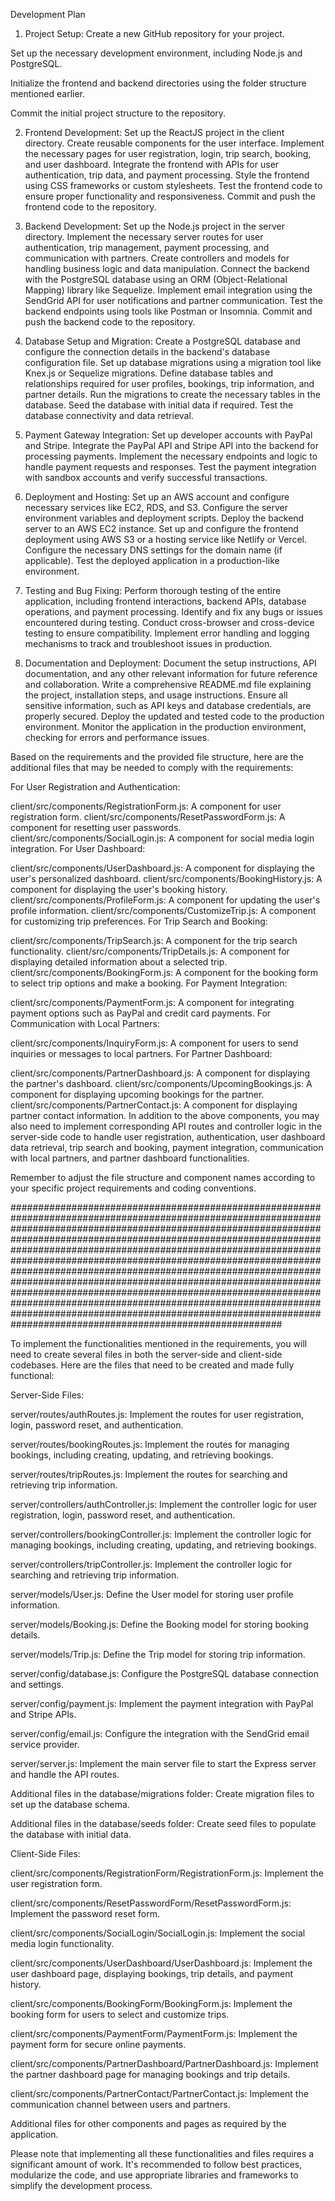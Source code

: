 Development Plan

1. Project Setup:
Create a new GitHub repository for your project.

Set up the necessary development environment, including Node.js and PostgreSQL.

Initialize the frontend and backend directories using the folder structure mentioned earlier.

Commit the initial project structure to the repository.

2. Frontend Development:
Set up the ReactJS project in the client directory.
Create reusable components for the user interface.
Implement the necessary pages for user registration, login, trip search, booking, and user dashboard.
Integrate the frontend with APIs for user authentication, trip data, and payment processing.
Style the frontend using CSS frameworks or custom stylesheets.
Test the frontend code to ensure proper functionality and responsiveness.
Commit and push the frontend code to the repository.

3. Backend Development:
Set up the Node.js project in the server directory.
Implement the necessary server routes for user authentication, trip management, payment processing, and communication with partners.
Create controllers and models for handling business logic and data manipulation.
Connect the backend with the PostgreSQL database using an ORM (Object-Relational Mapping) library like Sequelize.
Implement email integration using the SendGrid API for user notifications and partner communication.
Test the backend endpoints using tools like Postman or Insomnia.
Commit and push the backend code to the repository.

4. Database Setup and Migration:
Create a PostgreSQL database and configure the connection details in the backend's database configuration file.
Set up database migrations using a migration tool like Knex.js or Sequelize migrations.
Define database tables and relationships required for user profiles, bookings, trip information, and partner details.
Run the migrations to create the necessary tables in the database.
Seed the database with initial data if required.
Test the database connectivity and data retrieval.

5. Payment Gateway Integration:
Set up developer accounts with PayPal and Stripe.
Integrate the PayPal API and Stripe API into the backend for processing payments.
Implement the necessary endpoints and logic to handle payment requests and responses.
Test the payment integration with sandbox accounts and verify successful transactions.

6. Deployment and Hosting:
Set up an AWS account and configure necessary services like EC2, RDS, and S3.
Configure the server environment variables and deployment scripts.
Deploy the backend server to an AWS EC2 instance.
Set up and configure the frontend deployment using AWS S3 or a hosting service like Netlify or Vercel.
Configure the necessary DNS settings for the domain name (if applicable).
Test the deployed application in a production-like environment.

7. Testing and Bug Fixing:
Perform thorough testing of the entire application, including frontend interactions, backend APIs, database operations, and payment processing.
Identify and fix any bugs or issues encountered during testing.
Conduct cross-browser and cross-device testing to ensure compatibility.
Implement error handling and logging mechanisms to track and troubleshoot issues in production.

8. Documentation and Deployment:
Document the setup instructions, API documentation, and any other relevant information for future reference and collaboration.
Write a comprehensive README.md file explaining the project, installation steps, and usage instructions.
Ensure all sensitive information, such as API keys and database credentials, are properly secured.
Deploy the updated and tested code to the production environment.
Monitor the application in the production environment, checking for errors and performance issues.



Based on the requirements and the provided file structure, here are the additional files that may be needed to comply with the requirements:

For User Registration and Authentication:

client/src/components/RegistrationForm.js: A component for user registration form.
client/src/components/ResetPasswordForm.js: A component for resetting user passwords.
client/src/components/SocialLogin.js: A component for social media login integration.
For User Dashboard:

client/src/components/UserDashboard.js: A component for displaying the user's personalized dashboard.
client/src/components/BookingHistory.js: A component for displaying the user's booking history.
client/src/components/ProfileForm.js: A component for updating the user's profile information.
client/src/components/CustomizeTrip.js: A component for customizing trip preferences.
For Trip Search and Booking:

client/src/components/TripSearch.js: A component for the trip search functionality.
client/src/components/TripDetails.js: A component for displaying detailed information about a selected trip.
client/src/components/BookingForm.js: A component for the booking form to select trip options and make a booking.
For Payment Integration:

client/src/components/PaymentForm.js: A component for integrating payment options such as PayPal and credit card payments.
For Communication with Local Partners:

client/src/components/InquiryForm.js: A component for users to send inquiries or messages to local partners.
For Partner Dashboard:

client/src/components/PartnerDashboard.js: A component for displaying the partner's dashboard.
client/src/components/UpcomingBookings.js: A component for displaying upcoming bookings for the partner.
client/src/components/PartnerContact.js: A component for displaying partner contact information.
In addition to the above components, you may also need to implement corresponding API routes and controller logic in the server-side code to handle user registration, authentication, user dashboard data retrieval, trip search and booking, payment integration, communication with local partners, and partner dashboard functionalities.

Remember to adjust the file structure and component names according to your specific project requirements and coding conventions.


#########################################################################################################################################################################################################################################################################################################################################################################################################################################################################################################################################################################################################################################################################################


To implement the functionalities mentioned in the requirements, you will need to create several files in both the server-side and client-side codebases. Here are the files that need to be created and made fully functional:

Server-Side Files:

server/routes/authRoutes.js: Implement the routes for user registration, login, password reset, and authentication.

server/routes/bookingRoutes.js: Implement the routes for managing bookings, including creating, updating, and retrieving bookings.

server/routes/tripRoutes.js: Implement the routes for searching and retrieving trip information.

server/controllers/authController.js: Implement the controller logic for user registration, login, password reset, and authentication.

server/controllers/bookingController.js: Implement the controller logic for managing bookings, including creating, updating, and retrieving bookings.

server/controllers/tripController.js: Implement the controller logic for searching and retrieving trip information.

server/models/User.js: Define the User model for storing user profile information.

server/models/Booking.js: Define the Booking model for storing booking details.

server/models/Trip.js: Define the Trip model for storing trip information.

server/config/database.js: Configure the PostgreSQL database connection and settings.

server/config/payment.js: Implement the payment integration with PayPal and Stripe APIs.

server/config/email.js: Configure the integration with the SendGrid email service provider.

server/server.js: Implement the main server file to start the Express server and handle the API routes.

Additional files in the database/migrations folder: Create migration files to set up the database schema.

Additional files in the database/seeds folder: Create seed files to populate the database with initial data.

Client-Side Files:

client/src/components/RegistrationForm/RegistrationForm.js: Implement the user registration form.

client/src/components/ResetPasswordForm/ResetPasswordForm.js: Implement the password reset form.

client/src/components/SocialLogin/SocialLogin.js: Implement the social media login functionality.

client/src/components/UserDashboard/UserDashboard.js: Implement the user dashboard page, displaying bookings, trip details, and payment history.

client/src/components/BookingForm/BookingForm.js: Implement the booking form for users to select and customize trips.

client/src/components/PaymentForm/PaymentForm.js: Implement the payment form for secure online payments.

client/src/components/PartnerDashboard/PartnerDashboard.js: Implement the partner dashboard page for managing bookings and trip details.

client/src/components/PartnerContact/PartnerContact.js: Implement the communication channel between users and partners.

Additional files for other components and pages as required by the application.

Please note that implementing all these functionalities and files requires a significant amount of work. It's recommended to follow best practices, modularize the code, and use appropriate libraries and frameworks to simplify the development process.
